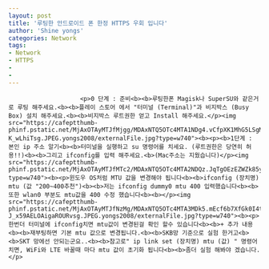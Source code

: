 ```yaml
---
layout: post
title: '루팅한 안드로이드 폰 한정 HTTPS 우회 입니다'
author: 'Shine yongs'
categories: Network
tags:
- Network
- HTTPS
-
-
---
```



<script> location.href='https://cafe.naver.com/develoid/850753' ; </script>


















						<p>0 단계 : 준비<b><b>루팅한폰 Magisk나 SuperSU와 같은거로 루팅 해주세요.<b><b>플레이 스토어 에서 "터미널 (Terminal)"과 비지박스 (Busy Box) 설치 해주세요.<b><b>비지박스 루트권한 얻고 Install 해주세요.</p><img src="https://cafeptthumb-phinf.pstatic.net/MjAxOTAyMTJfMjgg/MDAxNTQ5OTc4MTA1NDg4.vCfpXK1MhG5LSgMQCdzVcn9YYJ_qFJyOEhxo0kh9s78g.zRXwZgWqeZthC4dCS7qKUijwsdr632x7YG-K_wLhiTsg.JPEG.yongs2008/externalFile.jpg?type=w740"><b><p><b>1단계 : 본인 ip 주소 알기<b><b>터미널을 실행하고 su 명령어를 치세요. (루트권한은 당연히 허용!!)<b><b>그리고 ifconfig를 입력 해주세요.<b>(Mac주소는 지웠습니다)</p><img src="https://cafeptthumb-phinf.pstatic.net/MjAxOTAyMTJfMTc2/MDAxNTQ5OTc4MTA2NDQz.JqTgOEzEZWZk85yV1Ksw6eaJDQQBhX0Sye31daOJSfAg.cBYNFifUEqA12TjM9HNY4sdz85HgwUR_KObn7GdHqMcg.JPEG.yongs2008/externalFile.jpg?type=w740"><b><p>윈도우 OS처럼 MTU 값을 변경해야 됩니다<b><b>ifconfig (장치명) mtu (값 "200~400추천")<b><b>저는 ifconfig dummy0 mtu 400 입력했습니다<b><b>또한 wlan0 부분도 mtu값을 400 수정 했습니다<b><b></p><img src="https://cafeptthumb-phinf.pstatic.net/MjAxOTAyMTJfNzMg/MDAxNTQ5OTc4MTA3MDk5.mEcf6b7XfGk0I4tUUTWLIm9qwpT9j35ESPOBKaSJJJYg.1EeCGynPLl7ukdIRKeUK3ow-J_x59AELOAigaROURvsg.JPEG.yongs2008/externalFile.jpg?type=w740"><b><p>한번더 터미널에 ifconfig치면 mtu값이 변경된걸 확인 할수 있습니다<b><b>+ 추가 내용<b><b>재부팅하면 기본 mtu 값으로 변경됩니다.<b><b>SKB망 기준으로 실험 한거고<b><b>SKT 망에선 안되는군요..<b><b>참고로" ip link set (장치명) mtu (값) " 명령어 치면, WiFi와 LTE 바꿀때 마다 mtu 값이 초기화 됩니다<b><b>좀더 실험 해봐야 겠습니다.</p>
